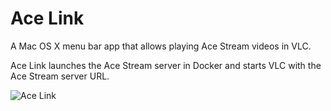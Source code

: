 # Ace Link

A Mac OS X menu bar app that allows playing Ace Stream videos in VLC.

Ace Link launches the Ace Stream server in Docker and starts VLC with the Ace Stream server URL.

![Ace Link](https://i.imgur.com/QwMOUEp.png)
